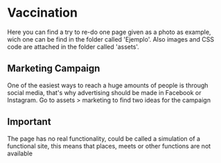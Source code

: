 # Vaccination

Here you can find a try to re-do one page given as a photo as example, wich one can be find in the folder called 'Ejemplo'.
Also images and CSS code are attached in the folder called 'assets'. 

## Marketing Campaign 
One of the easiest ways to reach a huge amounts of people is through social media, that's why advertising should be made in Facebook or Instagram. Go to assets > marketing  to find two ideas for the campaign

## Important
The page has no real functionality, could be called a simulation of a functional site, this means that places, meets or other functions are not available 
